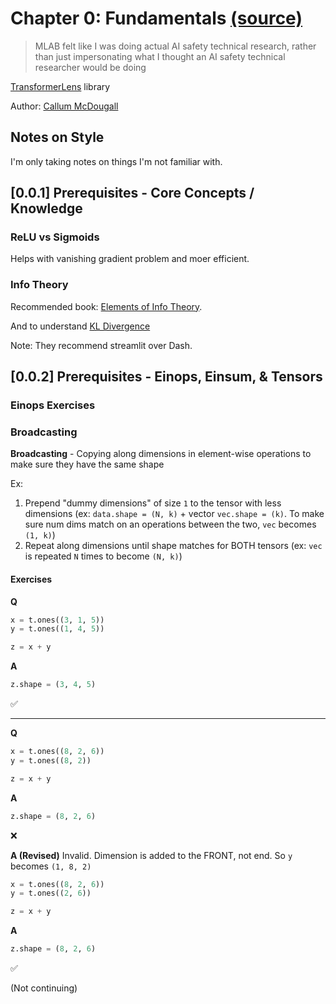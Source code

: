 # Chapter 0: Fundamentals [(source)](https://arena-chapter0-fundamentals.streamlit.app/)

> MLAB felt like I was doing actual AI safety technical research, rather than just impersonating what I thought an AI safety technical researcher would be doing

[TransformerLens](https://github.com/TransformerLensOrg/TransformerLens) library

Author: [Callum McDougall](https://www.perfectlynormal.co.uk/)

## Notes on Style

I'm only taking notes on things I'm not familiar with.

## [0.0.1] Prerequisites - Core Concepts / Knowledge

### ReLU vs Sigmoids

Helps with vanishing gradient problem and moer efficient.

### Info Theory

Recommended book: [Elements of Info Theory](http://staff.ustc.edu.cn/~cgong821/Wiley.Interscience.Elements.of.Information.Theory.Jul.2006.eBook-DDU.pdf).

And to understand [KL Divergence](https://www.lesswrong.com/posts/no5jDTut5Byjqb4j5/six-and-a-half-intuitions-for-kl-divergence)

<!-- TODO: I probably should read the above. Not super familiar with KL divergence. Also relies on understanding entropy. -->

Note: They recommend streamlit over Dash.

## [0.0.2] Prerequisites - Einops, Einsum, & Tensors

### Einops Exercises

### Broadcasting

**Broadcasting** - Copying along dimensions in element-wise operations to make sure they have the same shape

Ex:

1. Prepend "dummy dimensions" of size `1` to the tensor with less dimensions (ex: `data.shape = (N, k)` + vector `vec.shape = (k)`. To make sure num dims match on an operations between the two, `vec` becomes `(1, k)`)
1. Repeat along dimensions until shape matches for BOTH tensors (ex: `vec` is repeated `N` times to become `(N, k)`)

#### Exercises

**Q**

```python
x = t.ones((3, 1, 5))
y = t.ones((1, 4, 5))

z = x + y
```

**A**

```python
z.shape = (3, 4, 5)
```

✅

______________________________________________________________________

**Q**

```python
x = t.ones((8, 2, 6))
y = t.ones((8, 2))

z = x + y
```

**A**

```python
z.shape = (8, 2, 6)
```

❌

**A (Revised)**
Invalid. Dimension is added to the FRONT, not end. So `y` becomes `(1, 8, 2)`

```python
x = t.ones((8, 2, 6))
y = t.ones((2, 6))

z = x + y
```

**A**

```python
z.shape = (8, 2, 6)
```

✅

(Not continuing)
